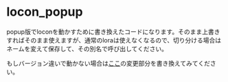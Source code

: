 # locon_popup

popup版でloconを動かすために書き換えたコードになります。そのまま上書きすればそのまま使えますが、通常のloraは使えなくなるので、切り分ける場合はネームを変えて保存して、その別名で呼び出してください。

もしバージョン違いで動かない場合は[ここ](https://github.com/tekitou898009890/locon_popup/commit/46d8208496d12168813d652c16c2dd3c36740fe8)の変更部分を書き換えてみてください。
